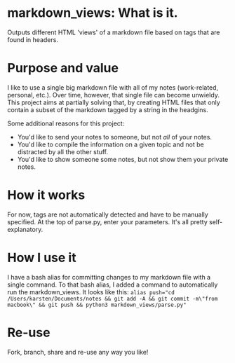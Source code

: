 # markdown_views: What is it.
Outputs different HTML 'views' of a markdown file based on tags that are found in headers.

# Purpose and value
I like to use a single big markdown file with all of my notes (work-related, personal, etc.). Over time, however,
that single file can become unwieldy. This project aims at partially solving that, by creating HTML files that
only contain a subset of the markdown tagged by a string in the headgins.

Some additional reasons for this project:
- You'd like to send your notes to someone, but not *all* of your notes.
- You'd like to compile the information on a given topic and not be distracted by all the other stuff.
- You'd like to show someone some notes, but not show them your private notes.

# How it works
For now, tags are not automatically detected and have to be manually specified. At the top of parse.py, enter your parameters.
It's all pretty self-explanatory.

# How I use it
I have a bash alias for committing changes to my markdown file with a single command. To that bash alias, I added a 
command to automatically run the markdown_views. It looks like this:
`alias push="cd /Users/karsten/Documents/notes && git add -A && git commit -m\"from macbook\" && git push && python3 markdown_views/parse.py"`

# Re-use
Fork, branch, share and re-use any way you like!
